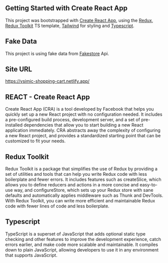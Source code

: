 ## Getting Started with Create React App

This project was bootstrapped with [Create React App](https://github.com/facebook/create-react-app), using the [Redux](https://redux.js.org/), [Redux Toolkit](https://redux-toolkit.js.org/) TS template, [Tailwind](https://tailwindcss.com/) for styling and [Typescript](https://www.typescriptlang.org/).

## Fake Data
This project is using fake data from [Fakestore](https://fakestoreapi.com/) Api.

## Site URL
https://vsimic-shopping-cart.netlify.app/

## REACT - Create React App
Create React App (CRA) is a tool developed by Facebook that helps you quickly set up a new React project with no configuration needed. It includes a pre-configured build process, development server, and a set of pre-installed dependencies that allow you to start building a new React application immediately. CRA abstracts away the complexity of configuring a new React project, and provides a standardized starting point that can be customized to fit your needs.

## Redux Toolkit
Redux Toolkit is a package that simplifies the use of Redux by providing a set of utilities and tools that can help you write Redux code with less boilerplate and fewer errors. It includes features such as createSlice, which allows you to define reducers and actions in a more concise and easy-to-use way, and configureStore, which sets up your Redux store with sane defaults and automatically applies middleware such as Thunk and DevTools. With Redux Toolkit, you can write more efficient and maintainable Redux code with fewer lines of code and less boilerplate.

## Typescript
TypeScript is a superset of JavaScript that adds optional static type checking and other features to improve the development experience, catch errors earlier, and make code more scalable and maintainable. It compiles down to plain JavaScript, allowing developers to use it in any environment that supports JavaScript.
